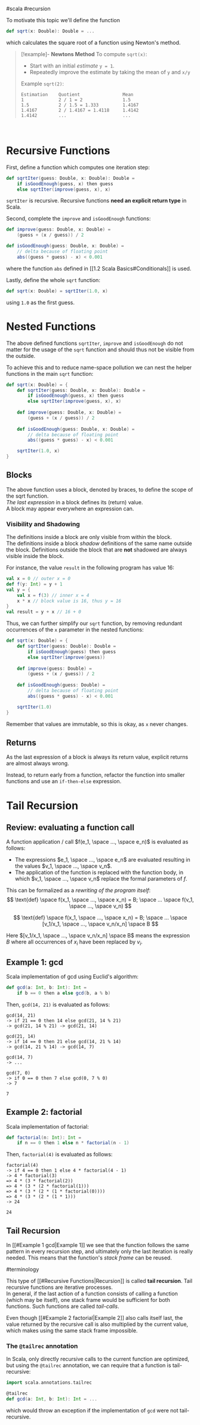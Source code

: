 #scala  #recursion 

To motivate this topic we'll define the function
```Scala
def sqrt(x: Double): Double = ...
```
which calculates the square root of a function using Newton's method.

> [!example]- **Newtons Method**
> To compute `sqrt(x)`:
> - Start with an initial *estimate* `y = 1`.
> - Repeatedly improve the estimate by taking the mean of `y` and `x/y` 
>
> Example `sqrt(2)`:
> ```
> Estimation    Quotient                Mean
> 1             2 / 1 = 2               1.5
> 1.5           2 / 1.5 = 1.333         1.4167
> 1.4167        2 / 1.4167 = 1.4118     1.4142
> 1.4142        ...                     ...
> ```

<br>

# Recursive Functions
First, define a function which computes one iteration step:
```Scala
def sqrtIter(guess: Double, x: Double): Double = 
	if isGoodEnough(guess, x) then guess
	else sqrtIter(improve(guess, x), x)
```
`sqrtIter` is recursive. Recursive functions **need an explicit return type** in Scala.

Second, complete the `improve` and `isGoodEnough` functions:
```Scala
def improve(guess: Double, x: Double) =
	(guess + (x / guess)) / 2

def isGoodEnough(guess: Double, x: Double) =
	// delta because of floating point
	abs((guess * guess) - x) < 0.001
```
where the function `abs` defined in [[1.2 Scala Basics#Conditionals]] is used.

Lastly, define the whole `sqrt` function:
```Scala
def sqrt(x: Double) = sqrtIter(1.0, x)
```
using `1.0` as the first guess.

# Nested Functions
The above defined functions `sqrtIter`, `improve` and `isGoodEnough` do not matter for the usage of the `sqrt` function and should thus not be visible from the outside.

To achieve this and to reduce name-space pollution we can nest the helper functions in the main `sqrt` function:
```Scala
def sqrt(x: Double) = {
	def sqrtIter(guess: Double, x: Double): Double = 
		if isGoodEnough(guess, x) then guess
		else sqrtIter(improve(guess, x), x)
	
	def improve(guess: Double, x: Double) =
		(guess + (x / guess)) / 2
	
	def isGoodEnough(guess: Double, x: Double) =
		// delta because of floating point
		abs((guess * guess) - x) < 0.001

	sqrtIter(1.0, x)
}
```

## Blocks
The above function uses a block, denoted by braces, to define the scope of the sqrt function.  
*The last expression* in a block defines its (return) value.  
A block may appear everywhere an expression can.

### Visibility and Shadowing
The definitions inside a block are only visible from within the block.  
The definitions inside a block *shadow* definitions of the same name outside the block. Definitions outside the block that are **not** shadowed are always visible inside the block.

For instance, the value `result` in the following program has value 16:
```Scala
val x = 0 // outer x = 0
def f(y: Int) = y + 1
val y = {
	val x = f(3) // inner x = 4
	x * x // block value is 16, thus y = 16
}
val result = y + x // 16 + 0
```

Thus, we can further simplify our `sqrt` function, by removing redundant occurrences of the `x` parameter in the nested functions:
```Scala
def sqrt(x: Double) = {
	def sqrtIter(guess: Double): Double = 
		if isGoodEnough(guess) then guess
		else sqrtIter(improve(guess))
	
	def improve(guess: Double) =
		(guess + (x / guess)) / 2
	
	def isGoodEnough(guess: Double) =
		// delta because of floating point
		abs((guess * guess) - x) < 0.001

	sqrtIter(1.0)
}
```
Remember that values are immutable, so this is okay, as `x` never changes.

## Returns
As the last expression of a block is always its return value, explicit returns are almost always wrong.

Instead, to return early from a function, refactor the function into smaller functions and use an `if-then-else` expression.
<br>

# Tail Recursion
## Review: evaluating a function call
A function application / call $f(e_1, \space ..., \space e_n)$ is evaluated as follows:
- The expressions $e_1, \space ..., \space e_n$ are evaluated resulting in the values $v_1, \space ..., \space v_n$.
- The application of the function is replaced with the function body, in which $v_1, \space ..., \space v_n$ replace the formal parameters of $f$.

This can be formalized as a _rewriting of the program itself_:
$$
\text{def} \space f(x_1, \space ..., \space x_n) = B; \space ... \space f(v_1, \space ..., \space v_n)
$$

$$
\text{def} \space f(x_1, \space ..., \space x_n) = B; \space ... \space [v_1/x_1, \space ..., \space v_n/x_n] \space B
$$

Here $[v_1/x_1, \space ..., \space v_n/x_n] \space B$ means the expression $B$ where all occurrences of $x_i$ have been replaced by $v_i$.

## Example 1: gcd
Scala implementation of gcd using Euclid's algorithm:
```Scala
def gcd(a: Int, b: Int): Int =
	if b == 0 then a else gcd(b, a % b)
```
Then, `gcd(14, 21)` is evaluated as follows:
```
gcd(14, 21)
-> if 21 == 0 then 14 else gcd(21, 14 % 21)
-> gcd(21, 14 % 21) -> gcd(21, 14)

gcd(21, 14)
-> if 14 == 0 then 21 else gcd(14, 21 % 14)
-> gcd(14, 21 % 14) -> gcd(14, 7)

gcd(14, 7)
-> ...

gcd(7, 0)
-> if 0 == 0 then 7 else gcd(0, 7 % 0)
-> 7

7
```

## Example 2: factorial
Scala implementation of factorial:
```Scala
def factorial(n: Int): Int =
	if n == 0 then 1 else n * factorial(n - 1)
```
Then, `factorial(4)` is evaluated as follows:
```
factorial(4)
-> if 4 == 0 then 1 else 4 * factorial(4 - 1)
-> 4 * factorial(3)
=> 4 * (3 * factorial(2))
=> 4 * (3 * (2 * factorial(1)))
=> 4 * (3 * (2 * (1 * factorial(0))))
=> 4 * (3 * (2 * (1 * 1)))
-> 24

24
```

## Tail Recursion
In [[#Example 1 gcd|Example 1]] we see that the function follows the same pattern in every recursion step, and ultimately only the last iteration is really needed. This means that the function's _stack frame_ can be reused.  

#terminology 

This type of [[#Recursive Functions|Recursion]] is called **tail recursion**. Tail recursive functions are iterative processes.  
In general, if the last action of a function consists of calling a function (which may be itself), one stack frame would be sufficient for both functions. Such functions are called *tail-calls*.

Even though [[#Example 2 factorial|Example 2]] also calls itself last, the value returned by the recursive call is also multiplied by the current value, which makes using the same stack frame impossible.

### The `@tailrec` annotation
In Scala, only directly recursive calls to the current function are optimized, but using the `@tailrec` annotation, we can require that a function is tail-recursive:
```Scala
import scala.annotations.tailrec

@tailrec
def gcd(a: Int, b: Int): Int = ...
```
which would throw an exception if the implementation of `gcd` were not tail-recursive.